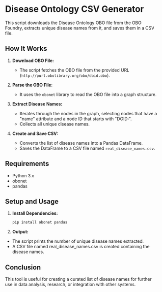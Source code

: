 # Disease Ontology CSV Generator

This script downloads the Disease Ontology OBO file from the OBO Foundry, extracts unique disease names from it, and saves them in a CSV file.

## How It Works

1. **Download OBO File:**
   - The script fetches the OBO file from the provided URL (`http://purl.obolibrary.org/obo/doid.obo`).

2. **Parse the OBO File:**
   - It uses the `obonet` library to read the OBO file into a graph structure.
  
3. **Extract Disease Names:**
   - Iterates through the nodes in the graph, selecting nodes that have a "name" attribute and a node ID that starts with "DOID:".
   - Collects all unique disease names.

4. **Create and Save CSV:**
   - Converts the list of disease names into a Pandas DataFrame.
   - Saves the DataFrame to a CSV file named `real_disease_names.csv`.

## Requirements

- Python 3.x
- obonet
- pandas

## Setup and Usage

1. **Install Dependencies:**
   ```bash
   pip install obonet pandas

2. **Output:**

- The script prints the number of unique disease names extracted.
- A CSV file named real_disease_names.csv is created containing the disease names.

## Conclusion

This tool is useful for creating a curated list of disease names for further use in data analysis, research, or integration with other systems.